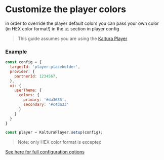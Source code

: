 
# Customize the player colors

in order to override the player default colors you can pass your own color (in HEX color format!) in the `ui` section in player config

> This guide assumes you are using the [Kaltura Player]

[kaltura player]: https://github.com/kaltura/kaltura-player-js/

### Example
```js
const config = {
  targetId: 'player-placeholder',
  provider: {
    partnerId: 1234567,
  },
  ui: {
    userTheme: {
      colors: {
        primary: '#da3633',
        secondary: '#c4da33'
      }
    }
  }
}

const player = KalturaPlayer.setup(config);
```
> Note: only HEX color format is excepted

[See here for full configuration options](https://github.com/kaltura/playkit-js-ui/tree/master/flow-typed/types/user-theme.js)
